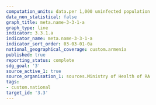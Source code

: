 ```yaml
---
computation_units: data.per 1,000 uninfected population
data_non_statistical: false
graph_title: meta.name-3-3-1-a
graph_type: line
indicator: 3.3.1.a
indicator_name: meta.name-3-3-1-a
indicator_sort_order: 03-03-01-0a
national_geographical_coverage: custom.armenia
published: true
reporting_status: complete
sdg_goal: '3'
source_active_1: true
source_organisation_1: sources.Ministry of Health of RA
tags:
- custom.national
target_id: '3.3'
---
```

